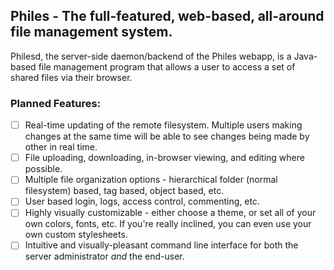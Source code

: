 ## Philes - The full-featured, web-based, all-around file management system.

Philesd, the server-side daemon/backend of the Philes webapp, is a Java-based file management program that allows a user to access a set of shared files via their browser.


### Planned Features:
- [ ] Real-time updating of the remote filesystem. Multiple users making changes at the same time will be able to see changes being made by other in real time.
- [ ] File uploading, downloading, in-browser viewing, and editing where possible.
- [ ] Multiple file organization options - hierarchical folder (normal filesystem) based, tag based, object based, etc.
- [ ] User based login, logs, access control, commenting, etc.
- [ ] Highly visually customizable - either choose a theme, or set all of your own colors, fonts, etc. If you're really inclined, you can even use your own custom stylesheets.
- [ ] Intuitive and visually-pleasant command line interface for both the server administrator _and_ the end-user.
